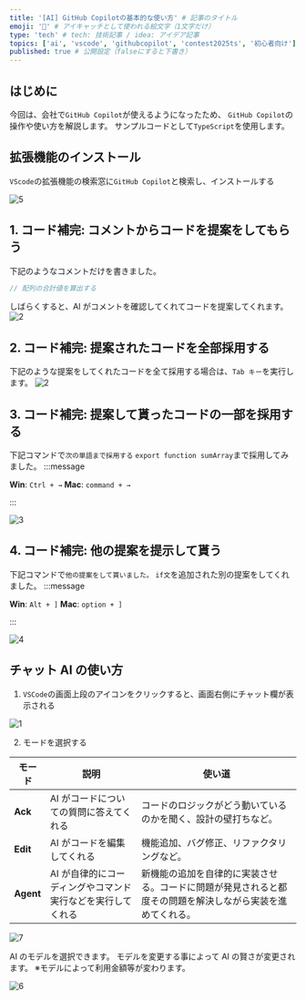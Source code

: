 ```yaml
---
title: '[AI] GitHub Copilotの基本的な使い方' # 記事のタイトル
emoji: '🧠' # アイキャッチとして使われる絵文字（1文字だけ）
type: 'tech' # tech: 技術記事 / idea: アイデア記事
topics: ['ai', 'vscode', 'githubcopilot', 'contest2025ts', '初心者向け'] # タグ。["markdown", "rust", "aws"]のように指定する
published: true # 公開設定（falseにすると下書き）
---
```


## はじめに

今回は、会社で`GitHub Copilot`が使えるようになったため、
`GitHub Copilot`の操作や使い方を解説します。
サンプルコードとして`TypeScript`を使用します。

## 拡張機能のインストール

`VScode`の拡張機能の検索窓に`GitHub Copilot`と検索し、インストールする

![5](/images/articles/ai-github-copilot/5.png)

## 1. コード補完: コメントからコードを提案をしてもらう

下記のようなコメントだけを書きました。

```ts
// 配列の合計値を算出する
```

しばらくすると、AI がコメントを確認してくれてコードを提案してくれます。
![2](/images/articles/ai-github-copilot/2.png)

## 2. コード補完: 提案されたコードを全部採用する

下記のような提案をしてくれたコードを全て採用する場合は、`Tab キー`を実行します。
![2](/images/articles/ai-github-copilot/2.png)

## 3. コード補完: 提案して貰ったコードの一部を採用する

下記コマンドで`次の単語まで採用する`
`export function sumArray`まで採用してみました。
:::message

**Win**: `Ctrl + →`
**Mac**: `command + →`

:::

![3](/images/articles/ai-github-copilot/3.png)

## 4. コード補完: 他の提案を提示して貰う

下記コマンドで`他の提案をして貰いました。`
`if文`を追加された別の提案をしてくれました。
:::message

**Win**: `Alt + ]`
**Mac**: `option + ]`

:::

![4](/images/articles/ai-github-copilot/4.png)

## チャット AI の使い方

1. `VSCode`の画面上段のアイコンをクリックすると、画面右側にチャット欄が表示される

![1](/images/articles/ai-github-copilot/1.png)

2. モードを選択する

| モード    | 説明                                                        | 使い道                                                                                                     |
| --------- | ----------------------------------------------------------- | ---------------------------------------------------------------------------------------------------------- |
| **Ack**   | AI がコードについての質問に答えてくれる                     | コードのロジックがどう動いているのかを聞く、設計の壁打ちなど。                                             |
| **Edit**  | AI がコードを編集してくれる                                 | 機能追加、バグ修正、リファクタリングなど。                                                                 |
| **Agent** | AI が自律的にコーディングやコマンド実行などを実行してくれる | 新機能の追加を自律的に実装させる。コードに問題が発見されると都度その問題を解決しながら実装を進めてくれる。 |

![7](/images/articles/ai-github-copilot/7.png)

AI のモデルを選択できます。
モデルを変更する事によって AI の賢さが変更されます。
※モデルによって利用金額等が変わります。

![6](/images/articles/ai-github-copilot/6.png)
